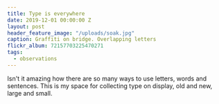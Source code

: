 ```yaml
---
title: Type is everywhere
date: 2019-12-01 00:00:00 Z
layout: post
header_feature_image: "/uploads/soak.jpg"
caption: Graffiti on bridge. Overlapping letters
flickr_album: 72157703225470271
tags:
  - observations
---
```


Isn't it amazing how there are so many ways to use letters, words and sentences. This is my space for collecting type on display, old and new, large and small.
